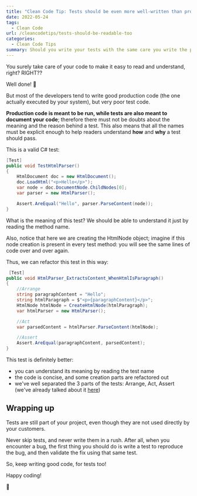 ```yaml
---
title: "Clean Code Tip: Tests should be even more well-written than production code"
date: 2022-05-24
tags:
  - Clean Code
url: /cleancodetips/tests-should-be-readable-too
categories:
  - Clean Code Tips
summary: Should you write your tests with the same care you write the production code? Of course you should! But what does it mean?
---
```


You surely take care of your code to make it easy to read and understand, right? RIGHT??

Well done! 👏

But most of the developers tend to write good production code (the one actually executed by your system), but very poor test code.

**Production code is meant to be run, while tests are also meant to document your code**; therefore there must not be doubts about the meaning and the reason behind a test.
This also means that all the names must be explicit enough to help readers understand **how** and **why** a test should pass.

This is a valid C# test:

```cs
[Test]
public void TestHtmlParser()
{
    HtmlDocument doc = new HtmlDocument();
    doc.LoadHtml("<p>Hello</p>");
    var node = doc.DocumentNode.ChildNodes[0];
    var parser = new HtmlParser();

    Assert.AreEqual("Hello", parser.ParseContent(node));
}
```

What is the meaning of this test? We should be able to understand it just by reading the method name.

Also, notice that here we are creating the HtmlNode object; imagine if this node creation is present in every test method: you will see the same lines of code over and over again.

Thus, we can refactor this test in this way:

```cs
 [Test]
public void HtmlParser_ExtractsContent_WhenHtmlIsParagraph()
{
    //Arrange
    string paragraphContent = "Hello";
    string htmlParagraph = $"<p>{paragraphContent}</p>";
    HtmlNode htmlNode = CreateHtmlNode(htmlParagraph);
    var htmlParser = new HtmlParser();

    //Act
    var parsedContent = htmlParser.ParseContent(htmlNode);

    //Assert
    Assert.AreEqual(paragraphContent, parsedContent);
}
```

This test is definitely better:

- you can understand its meaning by reading the test name
- the code is concise, and some creation parts are refactored out
- we've well separated the 3 parts of the tests: Arrange, Act, Assert (we've already talked about it [here](https://www.code4it.dev/cleancodetips/aaa-pattern-for-tests/ "AAA pattern for tests: why is it important?"))

## Wrapping up

Tests are still part of your project, even though they are not used directly by your customers.

Never skip tests, and never write them in a rush. After all, when you encounter a bug, the first thing you should do is write a test to reproduce the bug, and then validate the fix using that same test.

So, keep writing good code, for tests too!

Happy coding!

🐧
